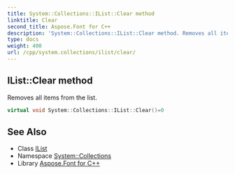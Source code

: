 ```yaml
---
title: System::Collections::IList::Clear method
linktitle: Clear
second_title: Aspose.Font for C++
description: 'System::Collections::IList::Clear method. Removes all items from the list in C++.'
type: docs
weight: 400
url: /cpp/system.collections/ilist/clear/
---
```

## IList::Clear method


Removes all items from the list.

```cpp
virtual void System::Collections::IList::Clear()=0
```

## See Also

* Class [IList](../)
* Namespace [System::Collections](../../)
* Library [Aspose.Font for C++](../../../)
